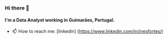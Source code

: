 ### Hi there 👋

#### I'm a Data Analyst working in Guimarães, Portugal.


- 📫 How to reach me: [linkedin] (https://www.linkedin.com/in/inesfortes/)

